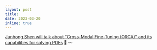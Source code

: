 ```yaml
---
layout: post
title: 
date: 2023-03-20 
inline: true
---
```


[Junhong Shen will talk about "Cross-Modal Fine-Tuning (ORCA)" and its capabilities for solving PDEs](projects/orca_pde_junhong/) :dash: :wavy_dash:
